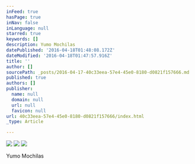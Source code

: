 ```yaml
---
inFeed: true
hasPage: true
inNav: false
inLanguage: null
starred: true
keywords: []
description: Yumo Mochilas
datePublished: '2016-04-18T01:48:08.172Z'
dateModified: '2016-04-18T01:47:57.916Z'
title: ''
author: []
sourcePath: _posts/2016-04-17-40c33eea-57e4-45e0-8180-d0821f157666.md
published: true
authors: []
publisher:
  name: null
  domain: null
  url: null
  favicon: null
url: 40c33eea-57e4-45e0-8180-d0821f157666/index.html
_type: Article

---
```

![](https://the-grid-user-content.s3-us-west-2.amazonaws.com/7d2f1eb8-0be2-4f24-b8d0-63ffe44a9826.jpg)
![](https://the-grid-user-content.s3-us-west-2.amazonaws.com/24ab7230-c5fe-4891-90bf-2e0ca84712c7.jpg)
![](https://the-grid-user-content.s3-us-west-2.amazonaws.com/fba5d709-bbdc-4f86-8a6a-9ac16476f186.jpg)

Yumo Mochilas